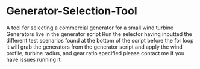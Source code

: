 # Generator-Selection-Tool
A tool for selecting a commercial generator for a small wind turbine
Generators live in the generator script
Run the selector having inputted the different test scenarios found at the bottom of the script before the for loop
it will grab the generators from the generator script and apply the wind profile, turbine radius, and gear ratio specified
please contact me if you have issues running it.
